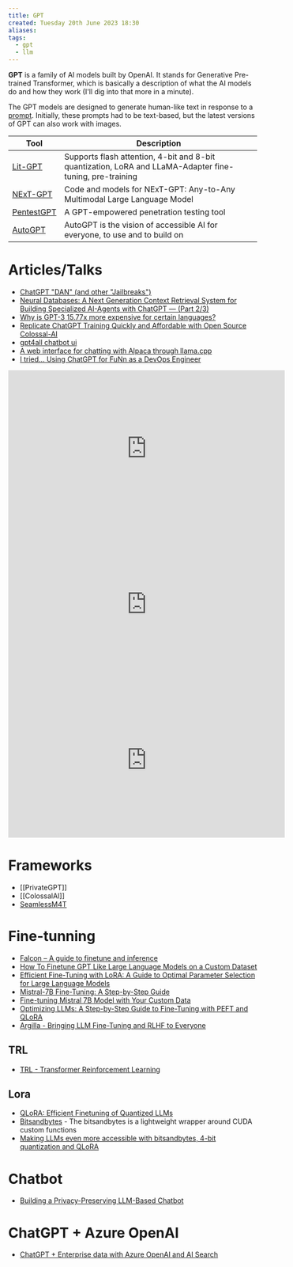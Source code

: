 ```yaml
---
title: GPT
created: Tuesday 20th June 2023 18:30
aliases: 
tags:
  - gpt
  - llm
---
```

**GPT** is a family of AI models built by OpenAI. It stands for Generative Pre-trained Transformer, which is basically a description of what the AI models do and how they work (I'll dig into that more in a minute).

The GPT models are designed to generate human-like text in response to a [prompt](https://zapier.com/blog/gpt-prompt/). Initially, these prompts had to be text-based, but the latest versions of GPT can also work with images.

| Tool                                                       | Description                                                                                              |
| ---------------------------------------------------------- | -------------------------------------------------------------------------------------------------------- |
| [Lit-GPT](https://github.com/Lightning-AI/lit-gpt)         | Supports flash attention, 4-bit and 8-bit quantization, LoRA and LLaMA-Adapter fine-tuning, pre-training |
| [NExT-GPT](https://github.com/NExT-GPT/NExT-GPT)           | Code and models for NExT-GPT: Any-to-Any Multimodal Large Language Model                                 |
| [PentestGPT](https://github.com/GreyDGL/PentestGPT)        | A GPT-empowered penetration testing tool                                                                 |
| [AutoGPT](https://github.com/Significant-Gravitas/AutoGPT) | AutoGPT is the vision of accessible AI for everyone, to use and to build on                              |
# Articles/Talks

- [ChatGPT "DAN" (and other "Jailbreaks")](https://github.com/0xk1h0/ChatGPT_DAN?ref=blog.seclify.com)
- [Neural Databases: A Next Generation Context Retrieval System for Building Specialized AI-Agents with ChatGPT — (Part 2/3)](https://medium.com/thirdai-blog/neural-database-next-generation-context-retrieval-system-for-building-specialized-ai-agents-with-861ffa0516e7)
- [Why is GPT-3 15.77x more expensive for certain languages?](https://denyslinkov.medium.com/why-is-gpt-3-15-77x-more-expensive-for-certain-languages-2b19a4adc4bc)
- [Replicate ChatGPT Training Quickly and Affordable with Open Source Colossal-AI](https://www.hpc-ai.tech/blog/colossal-ai-chatgpt)
- [gpt4all chatbot ui](https://github.com/nomic-ai/gpt4all-ui)
- [A web interface for chatting with Alpaca through llama.cpp](https://github.com/nsarrazin/serge)
- [I tried… Using ChatGPT for FuNn as a DevOps Engineer](https://ghumare64.medium.com/i-tried-using-chatgpt-for-funn-as-a-devops-engineer-8239313269d4)

<iframe width="560" height="315" src="https://www.youtube.com/embed/6K1lyyzpxtk?si=1DGB5dUijjRROOgI" title="YouTube video player" frameborder="0" allow="accelerometer; autoplay; clipboard-write; encrypted-media; gyroscope; picture-in-picture; web-share" referrerpolicy="strict-origin-when-cross-origin" allowfullscreen></iframe>

<iframe width="560" height="315" src="https://www.youtube.com/embed/zcMQXID447s?si=WHu5ZlfBrqXOOOaq" title="YouTube video player" frameborder="0" allow="accelerometer; autoplay; clipboard-write; encrypted-media; gyroscope; picture-in-picture; web-share" referrerpolicy="strict-origin-when-cross-origin" allowfullscreen></iframe>

<iframe width="560" height="315" src="https://www.youtube.com/embed/pov3pLFMOPY?si=Hz6GzaVBR2n_X4rw" title="YouTube video player" frameborder="0" allow="accelerometer; autoplay; clipboard-write; encrypted-media; gyroscope; picture-in-picture; web-share" referrerpolicy="strict-origin-when-cross-origin" allowfullscreen></iframe>

# Frameworks

- [[PrivateGPT]]
- [[ColossalAI]]
- [SeamlessM4T](https://github.com/facebookresearch/seamless_communication)
# Fine-tunning

- [Falcon – A guide to finetune and inference](https://lightning.ai/blog/falcon-a-guide-to-finetune-and-inference/)
- [How To Finetune GPT Like Large Language Models on a Custom Dataset](https://lightning.ai/blog/how-to-finetune-gpt-like-large-language-models-on-a-custom-dataset/)
- [Efficient Fine-Tuning with LoRA: A Guide to Optimal Parameter Selection for Large Language Models](https://www.databricks.com/blog/efficient-fine-tuning-lora-guide-llms)
- [Mistral-7B Fine-Tuning: A Step-by-Step Guide](https://gathnex.medium.com/mistral-7b-fine-tuning-a-step-by-step-guide-52122cdbeca8)
- [Fine-tuning Mistral 7B Model with Your Custom Data](https://python.plainenglish.io/intruct-fine-tuning-mistral-7b-model-with-your-custom-data-7eb22921a483)
- [Optimizing LLMs: A Step-by-Step Guide to Fine-Tuning with PEFT and QLoRA](https://blog.lancedb.com/optimizing-llms-a-step-by-step-guide-to-fine-tuning-with-peft-and-qlora-22eddd13d25b)
- [Argilla - Bringing LLM Fine-Tuning and RLHF to Everyone](https://argilla.io/blog/argilla-for-llms/)

## TRL

- [TRL - Transformer Reinforcement Learning](https://github.com/huggingface/trl#trl---transformer-reinforcement-learning)

## Lora

- [QLoRA: Efficient Finetuning of Quantized LLMs](https://github.com/artidoro/qlora)
- [Bitsandbytes](https://github.com/TimDettmers/bitsandbytes) - The bitsandbytes is a lightweight wrapper around CUDA custom functions
- [Making LLMs even more accessible with bitsandbytes, 4-bit quantization and QLoRA](https://huggingface.co/blog/4bit-transformers-bitsandbytes)

# Chatbot

- [Building a Privacy-Preserving LLM-Based Chatbot](https://medium.com/snowflake/building-a-privacy-preserving-llm-based-chatbot-33b92aa6c3d2)

# ChatGPT + Azure OpenAI

- [ChatGPT + Enterprise data with Azure OpenAI and AI Search](https://github.com/Azure-Samples/azure-search-openai-demo)